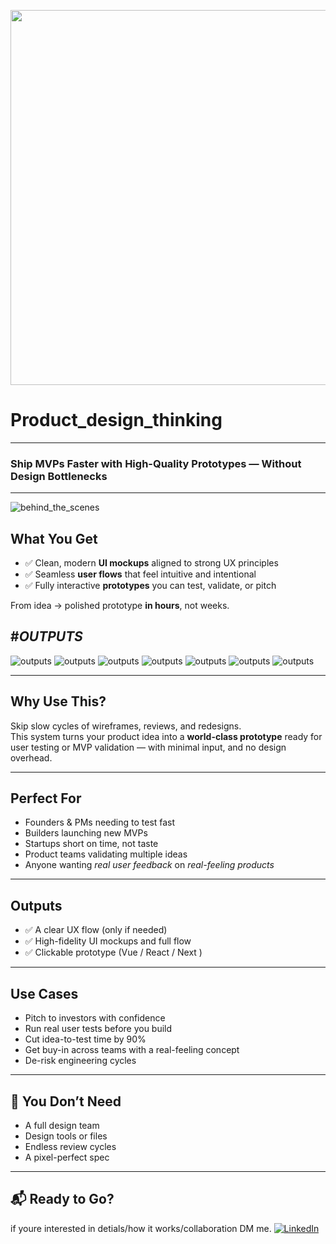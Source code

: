 <p align="center">
  <img src="image.psd.png" width="600"/>
</p>

# Product_design_thinking
---

### Ship MVPs Faster with High-Quality Prototypes — Without Design Bottlenecks

---

![behind_the_scenes](product_design.png)

##  What You Get

- ✅ Clean, modern **UI mockups** aligned to strong UX principles  
- ✅ Seamless **user flows** that feel intuitive and intentional  
- ✅ Fully interactive **prototypes** you can test, validate, or pitch

From idea → polished prototype **in hours**, not weeks.

#*OUTPUTS*
-
![outputs](output1.png)
![outputs](output2.png)
![outputs](output3.png)
![outputs](output4.png)
![outputs](output5.png)
![outputs](output6.png)
![outputs](output7.png)



---

##  Why Use This?

Skip slow cycles of wireframes, reviews, and redesigns.  
This system turns your product idea into a **world-class prototype** ready for user testing or MVP validation — with minimal input, and no design overhead.

---

##  Perfect For

- Founders & PMs needing to test fast
- Builders launching new MVPs
- Startups short on time, not taste
- Product teams validating multiple ideas
- Anyone wanting *real user feedback* on *real-feeling products*

---


##  Outputs 

- ✅ A clear UX flow (only if needed)
- ✅ High-fidelity UI mockups and full flow
- ✅ Clickable prototype (Vue / React / Next )

---

##  Use Cases

- Pitch to investors with confidence
- Run real user tests before you build
- Cut idea-to-test time by 90%
- Get buy-in across teams with a real-feeling concept
- De-risk engineering cycles

---

## 🛑 You Don’t Need

- A full design team  
- Design tools or files  
- Endless review cycles  
- A pixel-perfect spec

---

## 📬 Ready to Go?

if youre interested in detials/how it works/collaboration DM me. [![LinkedIn](https://img.shields.io/badge/LinkedIn-Connect-blue?style=flat&logo=linkedin)](https://www.linkedin.com/in/kseniya-hudacheuskaya-0037b8264/)
 

